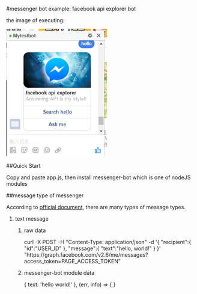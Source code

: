 #messenger bot example: facebook api explorer bot

the image of executing:

<img src="img/messenger-bot-image.jpg">

##Quick Start

Copy and paste app.js, then install messenger-bot which is one of nodeJS modules

##message type of messenger

According to <a href="https://developers.facebook.com/docs/messenger-platform">official document</a>, there are many types of message types.

1. text message
    1. raw data
        <p>
            curl -X POST -H "Content-Type: application/json" -d '{
            "recipient":{
                "id":"USER_ID"
            },
            "message":{
                "text":"hello, world!"
            }
            }' "https://graph.facebook.com/v2.6/me/messages?access_token=PAGE_ACCESS_TOKEN"
        </p>
    
    2. messenger-bot module data
        <p>
        { text: 'hello world!' }, (err, info) => { }
        </p>